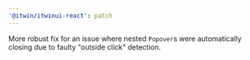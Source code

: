 ```yaml
---
'@itwin/itwinui-react': patch
---
```


More robust fix for an issue where nested `Popover`s were automatically closing due to faulty "outside click" detection.
